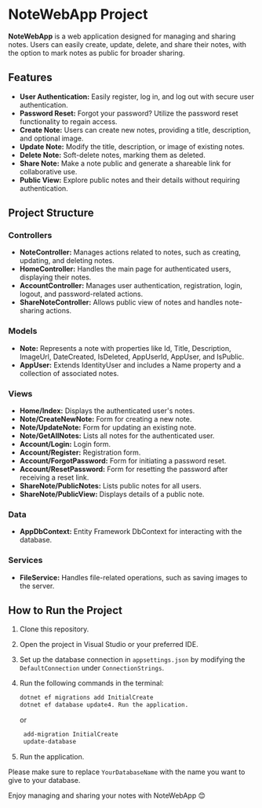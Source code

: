 # NoteWebApp Project

**NoteWebApp** is a web application designed for managing and sharing notes. Users can easily create, update, delete, and share their notes, with the option to mark notes as public for broader sharing.

## Features

- **User Authentication:** Easily register, log in, and log out with secure user authentication.
- **Password Reset:** Forgot your password? Utilize the password reset functionality to regain access.
- **Create Note:** Users can create new notes, providing a title, description, and optional image.
- **Update Note:** Modify the title, description, or image of existing notes.
- **Delete Note:** Soft-delete notes, marking them as deleted.
- **Share Note:** Make a note public and generate a shareable link for collaborative use.
- **Public View:** Explore public notes and their details without requiring authentication.

## Project Structure

### Controllers

- **NoteController:** Manages actions related to notes, such as creating, updating, and deleting notes.
- **HomeController:** Handles the main page for authenticated users, displaying their notes.
- **AccountController:** Manages user authentication, registration, login, logout, and password-related actions.
- **ShareNoteController:** Allows public view of notes and handles note-sharing actions.

### Models

- **Note:** Represents a note with properties like Id, Title, Description, ImageUrl, DateCreated, IsDeleted, AppUserId, AppUser, and IsPublic.
- **AppUser:** Extends IdentityUser and includes a Name property and a collection of associated notes.

### Views

- **Home/Index:** Displays the authenticated user's notes.
- **Note/CreateNewNote:** Form for creating a new note.
- **Note/UpdateNote:** Form for updating an existing note.
- **Note/GetAllNotes:** Lists all notes for the authenticated user.
- **Account/Login:** Login form.
- **Account/Register:** Registration form.
- **Account/ForgotPassword:** Form for initiating a password reset.
- **Account/ResetPassword:** Form for resetting the password after receiving a reset link.
- **ShareNote/PublicNotes:** Lists public notes for all users.
- **ShareNote/PublicView:** Displays details of a public note.

### Data

- **AppDbContext:** Entity Framework DbContext for interacting with the database.

### Services

- **FileService:** Handles file-related operations, such as saving images to the server.

## How to Run the Project

1. Clone this repository.
2. Open the project in Visual Studio or your preferred IDE.
3. Set up the database connection in `appsettings.json` by modifying the `DefaultConnection` under `ConnectionStrings`.
4. Run the following commands in the terminal:

   ```bash
   dotnet ef migrations add InitialCreate
   dotnet ef database update4. Run the application.
   ```
   or
   ```bash
    add-migration InitialCreate
    update-database
   ```
 4. Run the application.

Please make sure to replace `YourDatabaseName` with the name you want to give to your database.

Enjoy managing and sharing your notes with NoteWebApp 😊
